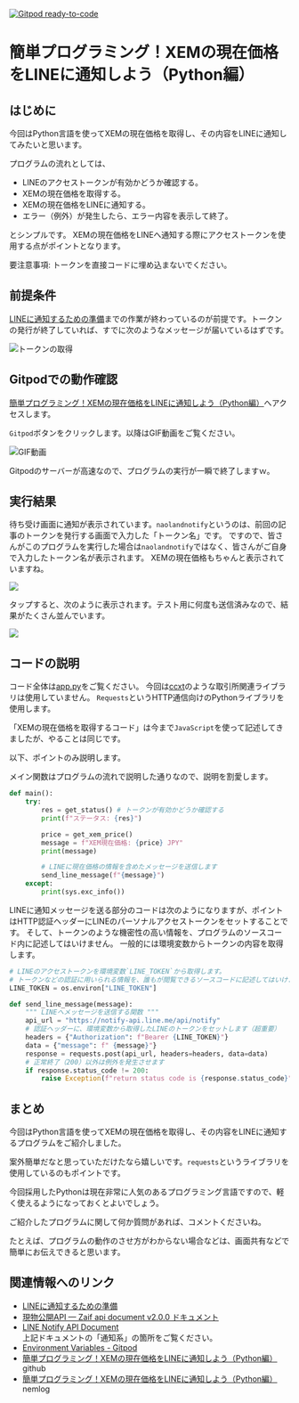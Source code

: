 [![Gitpod ready-to-code](https://img.shields.io/badge/Gitpod-ready--to--code-blue?logo=gitpod)](https://gitpod.io/#https://github.com/naoland/nemlog-53456)

# 簡単プログラミング！XEMの現在価格をLINEに通知しよう（Python編）

## はじめに

今回はPython言語を使ってXEMの現在価格を取得し、その内容をLINEに通知してみたいと思います。


プログラムの流れとしては、

- LINEのアクセストークンが有効かどうか確認する。
- XEMの現在価格を取得する。
- XEMの現在価格をLINEに通知する。
- エラー（例外）が発生したら、エラー内容を表示して終了。

とシンプルです。
XEMの現在価格をLINEへ通知する際にアクセストークンを使用する点がポイントとなります。

要注意事項: トークンを直接コードに埋め込まないでください。

## 前提条件

[LINEに通知するための準備](#links)までの作業が終わっているのが前提です。トークンの発行が終了していれば、すでに次のようなメッセージが届いているはずです。


![トークンの取得](./images/reg-complete.png)


## Gitpodでの動作確認

[簡単プログラミング！XEMの現在価格をLINEに通知しよう（Python編）](https://github.com/naoland/nemlog-53456)へアクセスします。

`Gitpod`ボタンをクリックします。以降はGIF動画をご覧ください。

![GIF動画](./images/2021-01-02_20h04_01.gif)

Gitpodのサーバーが高速なので、プログラムの実行が一瞬で終了しますｗ。

## 実行結果

待ち受け画面に通知が表示されています。`naolandnotify`というのは、前回の記事のトークンを発行する画面で入力した「トークン名」です。
ですので、皆さんがこのプログラムを実行した場合は`naolandnotify`ではなく、皆さんがご自身で入力したトークン名が表示されます。
XEMの現在価格もちゃんと表示されていますね。


![](./images/notif1.png)

タップすると、次のように表示されます。テスト用に何度も送信済みなので、結果がたくさん並んでいます。


![](./images/notif2.png)


## コードの説明

コード全体は[app.py](./app.py)をご覧ください。
今回は[ccxt](https://github.com/ccxt/ccxt)のような取引所関連ライブラリは使用していません。
`Requests`というHTTP通信向けのPythonライブラリを使用します。

「XEMの現在価格を取得するコード」は今まで`JavaScript`を使って記述してきましたが、やることは同じです。

以下、ポイントのみ説明します。

メイン関数はプログラムの流れで説明した通りなので、説明を割愛します。

```python
def main():
    try:
        res = get_status() # トークンが有効かどうか確認する
        print(f"ステータス: {res}")

        price = get_xem_price()
        message = f"XEM現在価格: {price} JPY"
        print(message)

        # LINEに現在価格の情報を含めたメッセージを送信します
        send_line_message(f"{message}")
    except:
        print(sys.exc_info())
```

LINEに通知メッセージを送る部分のコードは次のようになりますが、ポイントはHTTP認証ヘッダーにLINEのパーソナルアクセストークンをセットすることです。
そして、トークンのような機密性の高い情報を、プログラムのソースコード内に記述してはいけません。
一般的には環境変数からトークンの内容を取得します。


```python
# LINEのアクセストークンを環境変数`LINE_TOKEN`から取得します。
# トークンなどの認証に用いられる情報を、誰もが閲覧できるソースコードに記述してはいけません。
LINE_TOKEN = os.environ["LINE_TOKEN"]

def send_line_message(message):
    """ LINEへメッセージを送信する関数 """
    api_url = "https://notify-api.line.me/api/notify"
    # 認証ヘッダーに、環境変数から取得したLINEのトークンをセットします（超重要）
    headers = {"Authorization": f"Bearer {LINE_TOKEN}"}
    data = {"message": f" {message}"}
    response = requests.post(api_url, headers=headers, data=data)
    # 正常終了（200）以外は例外を発生させます
    if response.status_code != 200:
        raise Exception(f"return status code is {response.status_code}")
```


## まとめ


今回はPython言語を使ってXEMの現在価格を取得し、その内容をLINEに通知するプログラムをご紹介しました。

案外簡単だなと思っていただけたなら嬉しいです。`requests`というライブラリを使用しているのもポイントです。

今回採用したPythonは現在非常に人気のあるプログラミング言語ですので、軽く使えるようになっておくとよいでしょう。

ご紹介したプログラムに関して何か質問があれば、コメントくださいね。

たとえば、プログラムの動作のさせ方がわからない場合などは、画面共有などで簡単にお伝えできると思います。


## 関連情報へのリンク
<a id="links"></a>

- [LINEに通知するための準備](https://nemlog.nem.social/blog/53471)
- [現物公開API — Zaif api document v2.0.0 ドキュメント](https://zaif-api-document.readthedocs.io/ja/latest/PublicAPI.html)
- [LINE Notify API Document](https://notify-bot.line.me/doc/ja/)  
上記ドキュメントの「通知系」の箇所をご覧ください。
- [Environment Variables - Gitpod](https://www.gitpod.io/docs/environment-variables/#using-the-command-line-code-classlanguage-textgp-envcode)
- [簡単プログラミング！XEMの現在価格をLINEに通知しよう（Python編）](https://github.com/naoland/nemlog-53456) github
- [簡単プログラミング！XEMの現在価格をLINEに通知しよう（Python編）](https://nemlog.nem.social/blog/53471) nemlog
